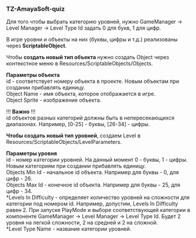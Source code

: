 ### TZ-AmayaSoft-quiz

Для того чтобы выбрать категорию уровней, нужно GameManager -> Level Manager -> Level Type Id задать 0 для букв, 1 для цифр.  
  
В игре уровни и объекты на них (буквы, цифры и т.д.) реализованы через **ScriptableObject**.  
  
Чтобы **создать новый тип объекта** нужно создать Object через контекстное меню в Resources/ScriptableObjects/Objects.  
  
**Параметры объекта**  
id - соответствует номеру объекта в проекте. Новым объектам при создании прибавлять единицу.  
Object Name - имя объекта, которое отображается в игре.  
Object Sprite - изображение объекта.  
  
!!! **Важно** !!!  
id объектов разных категорий должны быть в непересекающихся диапазонах. Например, [0-25] - буквы, [26-34] - цифры.  
  
**Чтобы создать новый тип уровней**, создаем Level в Resources/ScriptableObjects/LevelParameters.
  
**Параметры уровня**  
id - номер категории уровней. На данный момент 0 - буквы, 1 - цифры. Новым категориям при создании прибавлять единицу.  
Objects Min Id - начальное id объекта. Например для буквы - 0, для цифр - 26.  
Objects Max Id - конечное id объекта. Например для буквы - 25, для цифр - 34.  
*Levels In Difficulty - определяет количество уровней на сложности для категории под номером id. Например, допустим, Levels In Difficulty равен 2. При запуске PlayMode и выборе соответствующей категории в компоненте GameManager -> Level Manager -> Level Type Id. Будет 2 уровня на легкой сложности, 2 на средней и 2 на сложной.  
*Level Type Name - название категории уровней.

